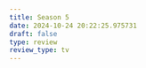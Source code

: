 ```yaml
---
title: Season 5
date: 2024-10-24 20:22:25.975731
draft: false
type: review
review_type: tv
---
```



